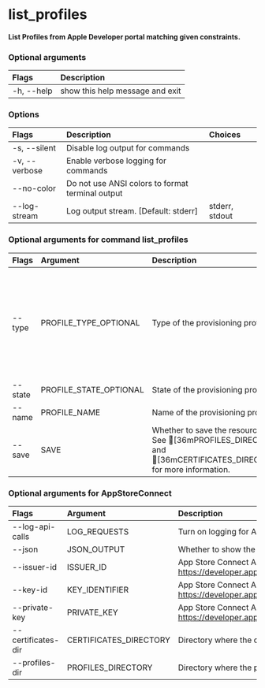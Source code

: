 
list_profiles
=============

#### List Profiles from Apple Developer portal matching given constraints.

### Optional arguments

|Flags|Description|
| :--- | :--- |
|-h, --help|show this help message and exit|

### Options

|Flags|Description|Choices|
| :--- | :--- | :--- |
|-s, --silent|Disable log output for commands||
|-v, --verbose|Enable verbose logging for commands||
|--no-color|Do not use ANSI colors to format terminal output||
|--log-stream|Log output stream. [Default: stderr]|stderr, stdout|

### Optional arguments for command list_profiles

|Flags|Argument|Description|Type|Choices|
| :--- | :--- | :--- | :--- | :--- |
|--type|PROFILE_TYPE_OPTIONAL|Type of the provisioning profile|ProfileType|IOS_APP_ADHOC <br />IOS_APP_DEVELOPMENT <br />IOS_APP_INHOUSE <br />IOS_APP_STORE <br />MAC_APP_DEVELOPMENT <br />MAC_APP_DIRECT <br />MAC_APP_STORE <br />TVOS_APP_ADHOC <br />TVOS_APP_DEVELOPMENT <br />TVOS_APP_INHOUSE <br />TVOS_APP_STORE|
|--state|PROFILE_STATE_OPTIONAL|State of the provisioning profile|ProfileState|ACTIVE <br />INVALID|
|--name|PROFILE_NAME|Name of the provisioning profile|str||
|--save|SAVE|Whether to save the resources to disk. See [36mPROFILES_DIRECTORY[0m and [36mCERTIFICATES_DIRECTORY[0m for more information.|bool||

### Optional arguments for AppStoreConnect

|Flags|Argument|Description|Type|Default|
| :--- | :--- | :--- | :--- | :--- |
|--log-api-calls|LOG_REQUESTS|Turn on logging for App Store Connect API HTTP requests|bool||
|--json|JSON_OUTPUT|Whether to show the resource in JSON format|bool||
|--issuer-id|ISSUER_ID|App Store Connect API Key Issuer ID. Identifies the issuer who created the authentication token. Learn more at https://developer.apple.com/documentation/appstoreconnectapi/creating_api_keys_for_app_store_connect_api.|IssuerIdArgument||
|--key-id|KEY_IDENTIFIER|App Store Connect API Key ID. Learn more at https://developer.apple.com/documentation/appstoreconnectapi/creating_api_keys_for_app_store_connect_api.|KeyIdentifierArgument||
|--private-key|PRIVATE_KEY|App Store Connect API private key. Learn more at https://developer.apple.com/documentation/appstoreconnectapi/creating_api_keys_for_app_store_connect_api.|PrivateKeyArgument||
|--certificates-dir|CERTIFICATES_DIRECTORY|Directory where the code signing certificates will be saved|Path|/Users/stas/Library/MobileDevice/Certificates|
|--profiles-dir|PROFILES_DIRECTORY|Directory where the provisioning profiles will be saved|Path|/Users/stas/Library/MobileDevice/Provisioning Profiles|
